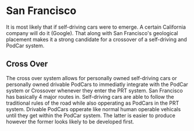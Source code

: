 # San Francisco

It is most likely that if self-driving cars were to emerge. A certain California company will do it (Google). That along with San Francisco's geological placement makes it a strong candidate for a crossover of a self-driving and PodCar system.

## Cross Over

The cross over system allows for personally owned self-driving cars or personally owned drivable PodCars to immediatly integrate with the PodCar system or Crossover whenever they enter the PRT system. San Francisco has basically 4 major routes in. Self-driving cars are able to follow the traditional rules of the road while also opperating as PodCars in the PRT system. Drivable PodCars opperate like normal human operable vehicals until they get within the PodCar system. The latter is easier to produce however the former looks likely to be developed first.
